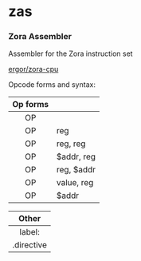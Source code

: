 # zas
### Zora Assembler
Assembler for the Zora instruction set

[ergor/zora-cpu](https://github.com/ergor/zora-cpu)

Opcode forms and syntax:

| Op forms |      |
|:--:|------------|
| OP |            |
| OP | reg        |
| OP | reg, reg   |
| OP | $addr, reg |
| OP | reg, $addr |
| OP | value, reg |
| OP | $addr      |

| Other | 
|:--:|
| label: |
| .directive |
